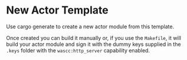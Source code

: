 # New Actor Template
Use cargo generate to create a new actor module from this template.

Once created you can build it manually or, if you use the `Makefile`, it will build your actor module and sign it with the dummy keys supplied in the `.keys` folder with the `wascc:http_server` capability enabled.

